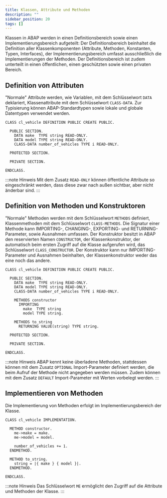```yaml
---
title: Klassen, Attribute und Methoden
description: ""
sidebar_position: 20
tags: []
---
```


Klassen in ABAP werden in einen Definitionsbereich sowie einen Implementierungsbereich aufgeteilt: Der Definitionsbereich beinhaltet die Definition aller Klassenkomponenten (Attribute, Methoden, Konstanten, Typen, Interfaces), der Implementierungsbereich
umfasst ausschließlich die Implementierungen der Methoden. Der Definitionsbereich ist zudem unterteilt in einen öffentlichen, einen geschützten sowie einen privaten Bereich.

## Definition von Attributen

"Normale" Attribute werden, wie Variablen, mit dem Schlüsselwort `DATA` deklariert, Klassenattribute mit dem Schlüsselwort `CLASS-DATA`. Zur Typisierung können ABAP-Standardtypen sowie lokale und globale Datentypen verwendet werden.

```abap title="cl_vehicle" showLineNumbers
CLASS cl_vehicle DEFINITION PUBLIC CREATE PUBLIC.

  PUBLIC SECTION.
    DATA make  TYPE string READ-ONLY.
    DATA model TYPE string READ-ONLY.
    CLASS-DATA number_of_vehicles TYPE i READ-ONLY.

  PROTECTED SECTION.

  PRIVATE SECTION.

ENDCLASS.
```

:::note Hinweis
Mit dem Zusatz `READ-ONLY` können öffentliche Attribute so eingeschränkt werden, dass diese zwar nach außen sichtbar, aber nicht änderbar sind.
:::

## Definition von Methoden und Konstruktoren

"Normale" Methoden werden mit dem Schlüsselwort `METHODS` definiert, Klassenmethoden mit dem Schlüsselwort `CLASS-METHODS`. Die Signatur einer Methode kann IMPORTING-, CHANGING-, EXPORTING- und RETURNING-Parameter, sowie Ausnahmen umfassen. Der Konstruktor
besitzt in ABAP den reservierten Namen `CONSTRUCTOR`, der Klassenkonstruktor, der automatisch beim ersten Zugriff auf die Klasse aufgerufen wird, das Schlüsselwort `CLASS_CONSTRUCTOR`. Der Konstruktor kann nur IMPORTING-Parameter und Ausnahmen beinhalten,
der Klassenkonstruktor weder das eine noch das andere.

```abap title="cl_vehicle" showLineNumbers
CLASS cl_vehicle DEFINITION PUBLIC CREATE PUBLIC.

  PUBLIC SECTION.
    DATA make  TYPE string READ-ONLY.
    DATA model TYPE string READ-ONLY.
    CLASS-DATA number_of_vehicles TYPE i READ-ONLY.

    METHODS constructor
      IMPORTING
        make  TYPE string
        model TYPE string.

    METHODS to_string
      RETURNING VALUE(string) TYPE string.

  PROTECTED SECTION.

  PRIVATE SECTION.

ENDCLASS.
```

:::note Hinweis
ABAP kennt keine überladene Methoden, stattdessen können mit dem Zusatz `OPTIONAL` Import-Parameter definiert werden, die beim Aufruf der Methode nicht angegeben werden müssen. Zudem können mit dem Zusatz `DEFAULT` Import-Parameter mit Werten vorbelegt werden.
:::

## Implementieren von Methoden

Die Implementierung von Methoden erfolgt im Implementierungsbereich der Klasse.

```abap title="cl_vehicle" showLineNumbers
CLASS cl_vehicle IMPLEMENTATION.

  METHOD constructor.
    me->make = make.
    me->model = model.

    number_of_vehicles += 1.
  ENDMETHOD.

  METHOD to_string.
    string = |{ make } { model }|.
  ENDMETHOD.

ENDCLASS.
```

:::note Hinweis
Das Schlüsselwort `ME` ermöglicht den Zugriff auf die Attribute und Methoden der Klasse.
:::
